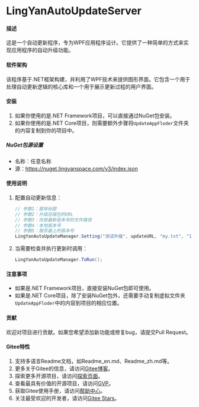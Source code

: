 # LingYanAutoUpdateServer

#### 描述
这是一个自动更新程序，专为WPF应用程序设计。它提供了一种简单的方式来实现应用程序的自动升级功能。

#### 软件架构
该程序基于.NET框架构建，并利用了WPF技术来提供图形界面。它包含一个用于处理自动更新逻辑的核心库和一个用于展示更新过程的用户界面。

#### 安装
1. 如果你使用的是.NET Framework项目，可以直接通过NuGet包安装。
2. 如果你使用的是.NET Core项目，则需要额外步骤将`UpdateAppFloder`文件夹的内容复制到你的项目中。

##### NuGet包源设置
- 名称：任意名称
- 源：https://nuget.lingyanspace.com/v3/index.json

#### 使用说明
1. 配置自动更新信息：
   ```csharp
   // 参数1：窗体标题
   // 参数2：升级压缩包的URL
   // 参数3：存放最新版本号的文件路径
   // 参数4：本地版本号
   // 参数5：服务器上的版本号
   LingYanAutoUpdateManager.Setting("测试升级", updateURL, "my.txt", "1.0", "2.0");
   ```
2. 当需要检查并执行更新时调用：
   ```csharp
   LingYanAutoUpdateManager.ToRun();
   ```

#### 注意事项
- 如果是.NET Framework项目，直接安装NuGet包即可使用。
- 如果是.NET Core项目，除了安装NuGet包外，还需要手动复制虚拟文件夹`UpdateAppFloder`中的内容到项目的相应位置。

#### 贡献
欢迎对项目进行贡献。如果您希望添加新功能或修复bug，请提交Pull Request。

#### Gitee特性
1. 支持多语言Readme文档，如Readme_en.md、Readme_zh.md等。
2. 更多关于Gitee的信息，请访问[Gitee博客](https://blog.gitee.com)。
3. 探索更多开源项目，请访问[探索页面](https://gitee.com/explore)。
4. 查看最具有价值的开源项目，请访问[GVP](https://gitee.com/gvp)。
5. 获取Gitee使用手册，请访问[帮助中心](https://gitee.com/help)。
6. 关注最受欢迎的开发者，请访问[Gitee Stars](https://gitee.com/gitee-stars/)。